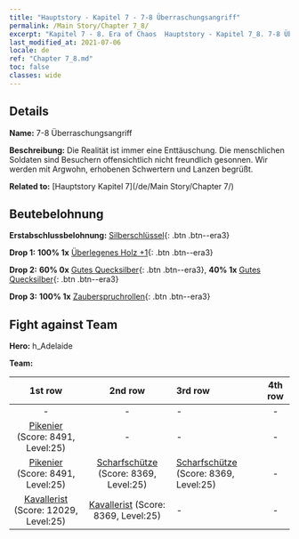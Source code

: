 ```yaml
---
title: "Hauptstory - Kapitel 7 - 7-8 Überraschungsangriff"
permalink: /Main Story/Chapter 7_8/
excerpt: "Kapitel 7 - 8. Era of Chaos  Hauptstory - Kapitel 7_8. 7-8 Überraschungsangriff"
last_modified_at: 2021-07-06
locale: de
ref: "Chapter 7_8.md"
toc: false
classes: wide
---
```


## Details

 **Name:** 7-8 Überraschungsangriff

 **Beschreibung:** Die Realität ist immer eine Enttäuschung. Die menschlichen Soldaten sind Besuchern offensichtlich nicht freundlich gesonnen. Wir werden mit Argwohn, erhobenen Schwertern und Lanzen begrüßt.

 **Related to:** [Hauptstory Kapitel 7](/de/Main Story/Chapter 7/)

## Beutebelohnung

 **Erstabschlussbelohnung:** [Silberschlüssel](/ItemsDE/con_693/){: .btn .btn--era3}

 **Drop 1:** **100% 1x** [Überlegenes Holz +1](/ItemsDE/mat_20/){: .btn .btn--era3}

 **Drop 2:** **60% 0x** [Gutes Quecksilber](/ItemsDE/mat_14/){: .btn .btn--era3}, **40% 1x** [Gutes Quecksilber](/ItemsDE/mat_14/){: .btn .btn--era3}

 **Drop 3:** **100% 1x** [Zauberspruchrollen](/ItemsDE/con_694/){: .btn .btn--era3}


## Fight against Team
 **Hero:** h_Adelaide

 **Team:**


  | 1st row | 2nd row | 3rd row | 4th row |
  |:----:|:----:|:----|:----:|
  | - | - | - | - |
  | [Pikenier](/de/units/Pikeman/) (Score: 8491, Level:25)  | - | - | - |
  | [Pikenier](/de/units/Pikeman/) (Score: 8491, Level:25)  | [Scharfschütze](/de/units/Marksman/) (Score: 8369, Level:25)  | [Scharfschütze](/de/units/Marksman/) (Score: 8369, Level:25)  | - |
  | [Kavallerist](/de/units/Cavalier/) (Score: 12029, Level:25)  | [Kavallerist](/de/units/Cavalier/) (Score: 8369, Level:25)  | - | - |


